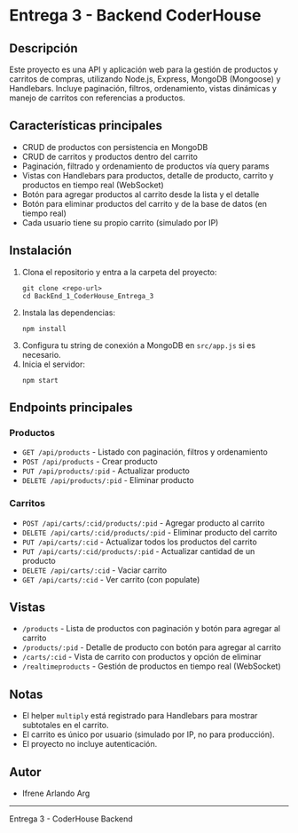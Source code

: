# Entrega 3 - Backend CoderHouse

## Descripción

Este proyecto es una API y aplicación web para la gestión de productos y carritos de compras, utilizando Node.js, Express, MongoDB (Mongoose) y Handlebars. Incluye paginación, filtros, ordenamiento, vistas dinámicas y manejo de carritos con referencias a productos.

## Características principales

- CRUD de productos con persistencia en MongoDB
- CRUD de carritos y productos dentro del carrito
- Paginación, filtrado y ordenamiento de productos vía query params
- Vistas con Handlebars para productos, detalle de producto, carrito y productos en tiempo real (WebSocket)
- Botón para agregar productos al carrito desde la lista y el detalle
- Botón para eliminar productos del carrito y de la base de datos (en tiempo real)
- Cada usuario tiene su propio carrito (simulado por IP)

## Instalación

1. Clona el repositorio y entra a la carpeta del proyecto:
   ```
   git clone <repo-url>
   cd BackEnd_1_CoderHouse_Entrega_3
   ```
2. Instala las dependencias:
   ```
   npm install
   ```
3. Configura tu string de conexión a MongoDB en `src/app.js` si es necesario.
4. Inicia el servidor:
   ```
   npm start
   ```

## Endpoints principales

### Productos
- `GET /api/products` - Listado con paginación, filtros y ordenamiento
- `POST /api/products` - Crear producto
- `PUT /api/products/:pid` - Actualizar producto
- `DELETE /api/products/:pid` - Eliminar producto

### Carritos
- `POST /api/carts/:cid/products/:pid` - Agregar producto al carrito
- `DELETE /api/carts/:cid/products/:pid` - Eliminar producto del carrito
- `PUT /api/carts/:cid` - Actualizar todos los productos del carrito
- `PUT /api/carts/:cid/products/:pid` - Actualizar cantidad de un producto
- `DELETE /api/carts/:cid` - Vaciar carrito
- `GET /api/carts/:cid` - Ver carrito (con populate)

## Vistas
- `/products` - Lista de productos con paginación y botón para agregar al carrito
- `/products/:pid` - Detalle de producto con botón para agregar al carrito
- `/carts/:cid` - Vista de carrito con productos y opción de eliminar
- `/realtimeproducts` - Gestión de productos en tiempo real (WebSocket)

## Notas
- El helper `multiply` está registrado para Handlebars para mostrar subtotales en el carrito.
- El carrito es único por usuario (simulado por IP, no para producción).
- El proyecto no incluye autenticación.

## Autor
- Ifrene Arlando Arg

---
Entrega 3 - CoderHouse Backend


